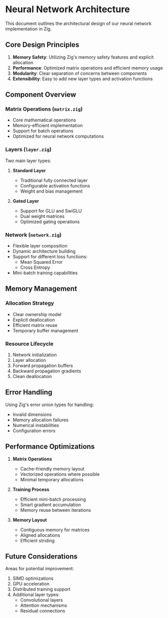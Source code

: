 # Neural Network Architecture

This document outlines the architectural design of our neural network implementation in Zig.

## Core Design Principles

1. **Memory Safety**: Utilizing Zig's memory safety features and explicit allocation
2. **Performance**: Optimized matrix operations and efficient memory usage
3. **Modularity**: Clear separation of concerns between components
4. **Extensibility**: Easy to add new layer types and activation functions

## Component Overview

### Matrix Operations (`matrix.zig`)
- Core mathematical operations
- Memory-efficient implementation
- Support for batch operations
- Optimized for neural network computations

### Layers (`layer.zig`)
Two main layer types:
1. **Standard Layer**
   - Traditional fully connected layer
   - Configurable activation functions
   - Weight and bias management
   
2. **Gated Layer**
   - Support for GLU and SwiGLU
   - Dual weight matrices
   - Optimized gating operations

### Network (`network.zig`)
- Flexible layer composition
- Dynamic architecture building
- Support for different loss functions:
  - Mean Squared Error
  - Cross Entropy
- Mini-batch training capabilities

## Memory Management

### Allocation Strategy
- Clear ownership model
- Explicit deallocation
- Efficient matrix reuse
- Temporary buffer management

### Resource Lifecycle
1. Network initialization
2. Layer allocation
3. Forward propagation buffers
4. Backward propagation gradients
5. Clean deallocation

## Error Handling

Using Zig's error union types for handling:
- Invalid dimensions
- Memory allocation failures
- Numerical instabilities
- Configuration errors

## Performance Optimizations

1. **Matrix Operations**
   - Cache-friendly memory layout
   - Vectorized operations where possible
   - Minimal temporary allocations

2. **Training Process**
   - Efficient mini-batch processing
   - Smart gradient accumulation
   - Memory reuse between iterations

3. **Memory Layout**
   - Contiguous memory for matrices
   - Aligned allocations
   - Efficient striding

## Future Considerations

Areas for potential improvement:
1. SIMD optimizations
2. GPU acceleration
3. Distributed training support
4. Additional layer types:
   - Convolutional layers
   - Attention mechanisms
   - Residual connections 